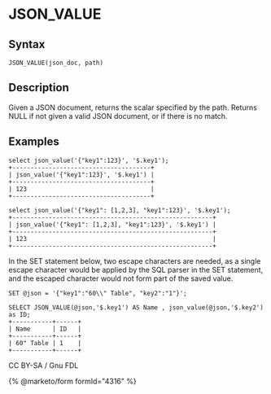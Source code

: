 
# JSON_VALUE

## Syntax


```
JSON_VALUE(json_doc, path)
```

## Description


Given a JSON document, returns the scalar specified by the path. Returns NULL if not given a valid JSON document, or if there is no match.


## Examples


```
select json_value('{"key1":123}', '$.key1');
+--------------------------------------+
| json_value('{"key1":123}', '$.key1') |
+--------------------------------------+
| 123                                  |
+--------------------------------------+

select json_value('{"key1": [1,2,3], "key1":123}', '$.key1');
+-------------------------------------------------------+
| json_value('{"key1": [1,2,3], "key1":123}', '$.key1') |
+-------------------------------------------------------+
| 123                                                   |
+-------------------------------------------------------+
```

In the SET statement below, two escape characters are needed, as a single escape character would be applied by the SQL parser in the SET statement, and the escaped character would not form part of the saved value.


```
SET @json = '{"key1":"60\\" Table", "key2":"1"}';

SELECT JSON_VALUE(@json,'$.key1') AS Name , json_value(@json,'$.key2') as ID;
+-----------+------+
| Name      | ID   |
+-----------+------+
| 60" Table | 1    |
+-----------+------+
```


CC BY-SA / Gnu FDL


{% @marketo/form formId="4316" %}
